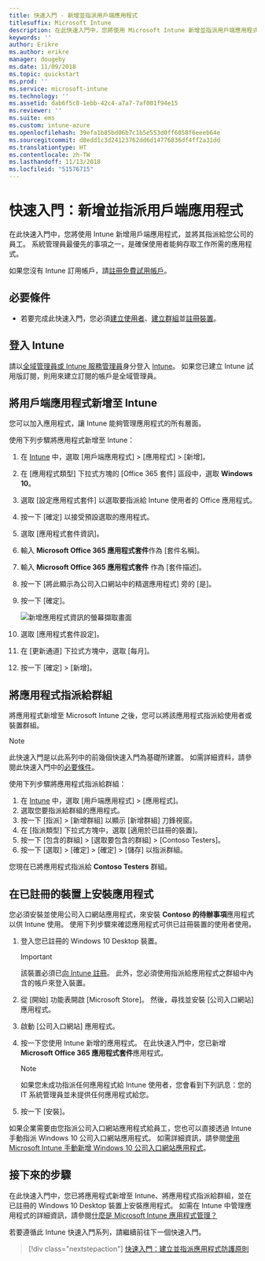 ```yaml
---
title: 快速入門 - 新增並指派用戶端應用程式
titlesuffix: Microsoft Intune
description: 在此快速入門中，您將使用 Microsoft Intune 新增並指派用戶端應用程式。
keywords: ''
author: Erikre
ms.author: erikre
manager: dougeby
ms.date: 11/09/2018
ms.topic: quickstart
ms.prod: ''
ms.service: microsoft-intune
ms.technology: ''
ms.assetid: dab6f5c8-1ebb-42c4-a7a7-7af001f94e15
ms.reviewer: ''
ms.suite: ems
ms.custom: intune-azure
ms.openlocfilehash: 39efa1b85bd06b7c1b5e553d0ff6058f6eeeb64e
ms.sourcegitcommit: d8edd1c3d24123762dd6d14776836df4ff2a31dd
ms.translationtype: HT
ms.contentlocale: zh-TW
ms.lasthandoff: 11/13/2018
ms.locfileid: "51576715"
---
```

# <a name="quickstart-add-and-assign-a-client-app"></a>快速入門：新增並指派用戶端應用程式

在此快速入門中，您將使用 Intune 新增用戶端應用程式，並將其指派給您公司的員工。 系統管理員最優先的事項之一，是確保使用者能夠存取工作所需的應用程式。 

如果您沒有 Intune 訂用帳戶，請[註冊免費試用帳戶](free-trial-sign-up.md)。

## <a name="prerequisites"></a>必要條件

- 若要完成此快速入門，您必須[建立使用者](quickstart-create-user.md)、[建立群組](quickstart-create-group.md)並[註冊裝置](quickstart-setup-auto-enrollment.md)。

## <a name="sign-in-to-intune"></a>登入 Intune

請以[全域管理員或 Intune 服務管理員](users-add.md#types-of-administrators)身分登入 [Intune](https://aka.ms/intuneportal)。 如果您已建立 Intune 試用版訂閱，則用來建立訂閱的帳戶是全域管理員。

## <a name="add-the-client-app-to-intune"></a>將用戶端應用程式新增至 Intune

您可以加入應用程式，讓 Intune 能夠管理應用程式的所有層面。 

使用下列步驟將應用程式新增至 Intune：

1. 在 [Intune](https://aka.ms/intuneportal) 中，選取 [用戶端應用程式] > [應用程式] > [新增]。 
2. 在 [應用程式類型] 下拉式方塊的 [Office 365 套件] 區段中，選取 **Windows 10**。
3. 選取 [設定應用程式套件] 以選取要指派給 Intune 使用者的 Office 應用程式。
4. 按一下 [確定] 以接受預設選取的應用程式。
5. 選取 [應用程式套件資訊]。
6. 輸入 **Microsoft Office 365 應用程式套件**作為 [套件名稱]。
7. 輸入 **Microsoft Office 365 應用程式套件** 作為 [套件描述]。
8. 按一下 [將此顯示為公司入口網站中的精選應用程式] 旁的 [是]。
9. 按一下 [確定]。

    ![新增應用程式資訊的螢幕擷取畫面](media/quickstart-add-assign-app/quickstart-add-assign-app-01.png)

8. 選取 [應用程式套件設定]。
9. 在 [更新通道] 下拉式方塊中，選取 [每月]。
10. 按一下 [確定] > [新增]。

## <a name="assign-the-app-to-a-group"></a>將應用程式指派給群組

將應用程式新增至 Microsoft Intune 之後，您可以將該應用程式指派給使用者或裝置群組。

> [!NOTE]
> 此快速入門是以此系列中的前幾個快速入門為基礎所建置。 如需詳細資料，請參閱此快速入門中的[必要條件](quickstart-add-assign-app.md#prerequisites)。

使用下列步驟將應用程式指派給群組：
1. 在 [Intune](https://aka.ms/intuneportal) 中，選取 [用戶端應用程式] > [應用程式]。 
2. 選取您要指派給群組的應用程式。   
3. 按一下 [指派] > [新增群組] 以顯示 [新增群組] 刀鋒視窗。
4. 在 [指派類型] 下拉式方塊中，選取 [適用於已註冊的裝置]。 
5. 按一下 [包含的群組] > [選取要包含的群組] > [Contoso Testers]。
6. 按一下 [選取] > [確定] > [確定] > [儲存] 以指派群組。

您現在已將應用程式指派給 **Contoso Testers** 群組。

## <a name="install-the-app-on-the-enrolled-device"></a>在已註冊的裝置上安裝應用程式

您必須安裝並使用公司入口網站應用程式，來安裝 **Contoso 的待辦事項**應用程式以供 Intune 使用。 使用下列步驟來確認應用程式可供已註冊裝置的使用者使用。

1. 登入您已註冊的 Windows 10 Desktop 裝置。

    > [!IMPORTANT]
    > 該裝置必須已[向 Intune 註冊](quickstart-enroll-windows-device.md)。 此外，您必須使用指派給應用程式之群組中內含的帳戶來登入裝置。

2. 從 [開始] 功能表開啟 [Microsoft Store]。 然後，尋找並安裝 [公司入口網站] 應用程式。
3. 啟動 [公司入口網站] 應用程式。
4. 按一下您使用 Intune 新增的應用程式。 在此快速入門中，您已新增 **Microsoft Office 365 應用程式套件**應用程式。

    > [!NOTE]
    > 如果您未成功指派任何應用程式給 Intune 使用者，您會看到下列訊息：您的 IT 系統管理員並未提供任何應用程式給您。

5. 按一下 [安裝]。

如果企業需要由您指派公司入口網站應用程式給員工，您也可以直接透過 Intune 手動指派 Windows 10 公司入口網站應用程式。 如需詳細資訊，請參閱[使用 Microsoft Intune 手動新增 Windows 10 公司入口網站應用程式](store-apps-company-portal-app.md)。

## <a name="next-steps"></a>接下來的步驟

在此快速入門中，您已將應用程式新增至 Intune、將應用程式指派給群組，並在已註冊的 Windows 10 Desktop 裝置上安裝應用程式。 如需在 Intune 中管理應用程式的詳細資訊，請參閱[什麼是 Microsoft Intune 應用程式管理？](app-management.md)

若要遵循此 Intune 快速入門系列，請繼續前往下一個快速入門。

> [!div class="nextstepaction"]
> [快速入門：建立並指派應用程式防護原則](quickstart-create-assign-app-policy.md)
